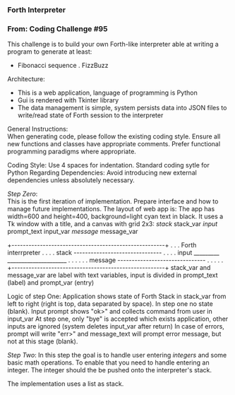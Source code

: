### Forth Interpreter
### From: Coding Challenge #95

This challenge is to build your own Forth-like interpreter able at writing a program to generate at least:
- Fibonacci sequence
. FizzBuzz

Architecture:
- This is a web application, language of programming is Python 
- Gui is rendered with Tkinter library
- The data management is simple, system persists data into JSON files to write/read state of Forth session to the interpreter

General Instructions:  
When generating code, please follow the existing coding style.
Ensure all new functions and classes have appropriate comments.
Prefer functional programming paradigms where appropriate.

Coding Style:
Use 4 spaces for indentation.
Standard coding sytle for Python
Regarding Dependencies:
Avoid introducing new external dependencies unless absolutely necessary.

*Step Zero*:  
This is the first iteration of implementation. 
Prepare interface and how to manage future implementations.
The layout of web app is:
The app has width=600 and height=400, background=light cyan text in black. 
It uses a Tk window with a title, and a canvas with grid 2x3:
*stack*	stack_var
*input*	prompt_text input_var
*message* message_var

+------------------------------------------------------+
.                                                      .
.            Forth interrpreter                        .
.                                                      .
.  stack     -------------------------------           .
.                                                      .
.  input     _________ _____________________           .
.                                                      .
.                                                      .
.  message   -------------------------------           .
.                                                      .
.                                                      .
+------------------------------------------------------+ 
stack_var and message_var are label with text variables, 
input is divided in prompt_text (label) and prompt_var (entry) 

Logic of step One:
Application shows state of Forth Stack in stack_var from left to right (right is top, data separated by space). In step one no state (blank).
Input prompt shows "ok>" and collects command from user in input_var
At step one, only "bye" is accepted which exists application, other inputs are ignored (system deletes input_var after return) 
In case of errors, prompt will write "err>" and message_text will prompt error message, but not at this stage (blank). 

*Step Two*:
In this step the goal is to handle user entering *integers* and some basic math operations. 
To enable that you need to handle entering an integer. The integer should the be pushed
onto the interpreter's stack. 

The implementation uses a list as stack.